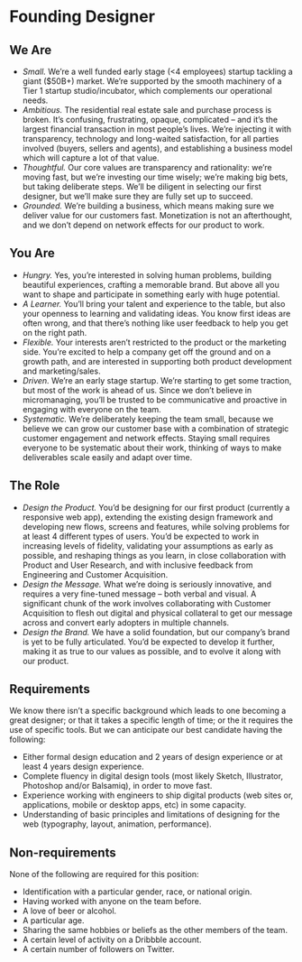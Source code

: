 # Founding Designer

## We Are

- *Small.* We’re a well funded early stage (<4 employees) startup tackling a giant ($50B+) market. We’re supported by the smooth machinery of a Tier 1 startup studio/incubator, which complements our operational needs.
- *Ambitious.* The residential real estate sale and purchase process is broken. It’s confusing, frustrating, opaque, complicated – and it’s the largest financial transaction in most people’s lives. We’re injecting it with transparency, technology and long-waited satisfaction, for all parties involved (buyers, sellers and agents), and establishing a business model which will capture a lot of that value.
- *Thoughtful.* Our core values are transparency and rationality: we’re moving fast, but we’re investing our time wisely; we’re making big bets, but taking deliberate steps. We’ll be diligent in selecting our first designer, but we’ll make sure they are fully set up to succeed.
- *Grounded.* We’re building a business, which means making sure we deliver value for our customers fast. Monetization is not an afterthought, and we don’t depend on network effects for our product to work.

## You Are

- *Hungry.* Yes, you’re interested in solving human problems, building beautiful experiences, crafting a memorable brand. But above all you want to shape and participate in something early with huge potential.
- *A Learner.* You’ll bring your talent and experience to the table, but also your openness to learning and validating ideas. You know first ideas are often wrong, and that there’s nothing like user feedback to help you get on the right path.
- *Flexible.* Your interests aren’t restricted to the product or the marketing side. You’re excited to help a company get off the ground and on a growth path, and are interested in supporting both product development and marketing/sales.
- *Driven.* We’re an early stage startup. We’re starting to get some traction, but most of the work is ahead of us. Since we don’t believe in micromanaging, you’ll be trusted to be communicative and proactive in engaging with everyone on the team.
- *Systematic.* We’re deliberately keeping the team small, because we believe we can grow our customer base with a combination of strategic customer engagement and network effects. Staying small requires everyone to be systematic about their work, thinking of ways to make deliverables scale easily and adapt over time.

## The Role

- *Design the Product.* You’d be designing for our first product (currently a responsive web app), extending the existing design framework and developing new flows, screens and features, while solving problems for at least 4 different types of users. You’d be expected to work in increasing levels of fidelity, validating your assumptions as early as possible, and reshaping things as you learn, in close collaboration with Product and User Research, and with inclusive feedback from Engineering and Customer Acquisition.
- *Design the Message.* What we’re doing is seriously innovative, and requires a very fine-tuned message – both verbal and visual. A significant chunk of the work involves collaborating with Customer Acquisition to flesh out digital and physical collateral to get our message across and convert early adopters in multiple channels.
- *Design the Brand.* We have a solid foundation, but our company’s brand is yet to be fully articulated. You’d be expected to develop it further, making it as true to our values as possible, and to evolve it along with our product.

## Requirements

We know there isn’t a specific background which leads to one becoming a great designer; or that it takes a specific length of time; or the it requires the use of specific tools. But we can anticipate our best candidate having the following:
- Either formal design education and 2 years of design experience or at least 4 years design experience.
- Complete fluency in digital design tools (most likely Sketch, Illustrator, Photoshop and/or Balsamiq), in order to move fast.
- Experience working with engineers to ship digital products (web sites or, applications, mobile or desktop apps, etc) in some capacity.
- Understanding of basic principles and limitations of designing for the web (typography, layout, animation, performance).

## Non-requirements

None of the following are required for this position:
- Identification with a particular gender, race, or national origin.
- Having worked with anyone on the team before.
- A love of beer or alcohol.
- A particular age.
- Sharing the same hobbies or beliefs as the other members of the team.
- A certain level of activity on a Dribbble account.
- A certain number of followers on Twitter.